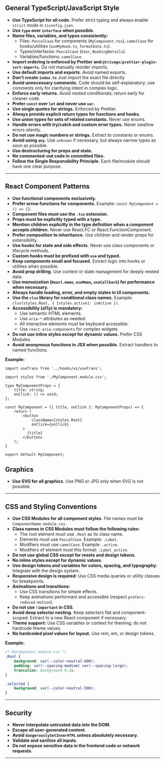 ## General TypeScript/JavaScript Style

- **Use TypeScript for all code.** Prefer strict typing and always enable `strict` mode in `tsconfig.json`.
- **Use `type` over `interface` when possible.**
- **Name files, variables, and types consistently:**
  - Files: `PascalCase` for components (`MyComponent.tsx`), `camelCase` for hooks/utilities (`useMyHook.ts`, `formatDate.ts`).
  - Types/interfaces: `PascalCase` (`User`, `BookingDetails`).
  - Variables/functions: `camelCase`.
- **Import ordering is enforced by Prettier and `@trivago/prettier-plugin-sort-imports`.** Do not manually reorder imports.
- **Use default imports and exports.** Avoid named exports.
- **Don't create `index.ts`** Just import the exact file directly
- **Avoid unnecessary comments.** Code should be self-explanatory; use comments only for clarifying intent in complex logic.
- **Enforce early returns.** Avoid nested conditionals; return early for cleaner code.
- **Prefer `const` over `let` and never use `var`.**
- **Use single quotes for strings.** Enforced by Prettier.
- **Always provide explicit return types for functions and hooks.**
- **Use union types for sets of related constants.** Never use enums.
- **Handle errors with try/catch and custom error types.** Never swallow errors silently.
- **Do not use magic numbers or strings.** Extract to constants or enums.
- **Avoid using `any`.** Use `unknown` if necessary, but always narrow types as soon as possible.
- **Use destructuring for props and state.**
- **No commented-out code in committed files.**
- **Follow the Single Responsibility Principle.** Each file/module should have one clear purpose.

---

## React Component Patterns

- **Use functional components exclusively.**
- **Prefer arrow functions for components.** Example: `const MyComponent = () => {}`.
- **Component files must use the `.tsx` extension.**
- **Props must be explicitly typed with a type.**
- **Mention children explicitly in the type definition when a component accepts children.** Never use React.FC or React.FunctionComponent.
- **Prefer composition to inheritance.** Use children and render props for extensibility.
- **Use hooks for state and side effects.** Never use class components or lifecycle methods.
- **Custom hooks must be prefixed with `use` and typed.**
- **Keep components small and focused.** Extract logic into hooks or utilities when possible.
- **Avoid prop drilling.** Use context or state management for deeply nested data.
- **Use memoization (`React.memo`, `useMemo`, `useCallback`) for performance when necessary.**
- **Always handle loading, error, and empty states in UI components.**
- **Use the `clsx` library for conditional class names.** Example: `clsx(styles.Root, { [styles.active]: isActive })`.
- **Accessibility (a11y) is mandatory:**
  - Use semantic HTML elements.
  - Use `aria-*` attributes as needed.
  - All interactive elements must be keyboard accessible.
  - Use `react-aria-components` for complex widgets.
- **Do not use inline styles except for dynamic values.** Prefer CSS Modules.
- **Avoid anonymous functions in JSX when possible.** Extract handlers to named functions.

**Example:**

```tsx
import useTrans from '../hooks/ui/useTrans';

import styles from './MyComponent.module.css';

type MyComponentProps = {
    title: string;
    onClick: () => void;
};

const MyComponent = ({ title, onClick }: MyComponentProps) => {
    return (
        <button
            className={styles.Root}
            onClick={onClick}
        >
          {title}
        </button>
    );
}

export default MyComponent;
```

## Graphics

- **Use SVG for all graphics.** Use PNG or JPG only when SVG is not possible.

---

## CSS and Styling Conventions

- **Use CSS Modules for all component styles.** File names must be `ComponentName.module.css`.
- **Class names in CSS Modules must follow the following rules:**
  - The root element must use `.Root` as its class name.
  - Elements must use `PascalCase`. Example: `.Label`.
  - Modifiers must use `camelCase`. Example: `.active`.
  - Modifiers of element must this format: `.Label_active`.
- **Do not use global CSS except for resets and design tokens.**
- **No inline styles except for dynamic values.**
- **Use design tokens and variables for colors, spacing, and typography.** Integrate with the design system.
- **Responsive design is required:** Use CSS media queries or utility classes for breakpoints.
- **Animations and transitions:**
  - Use CSS transitions for simple effects.
  - Keep animations performant and accessible (respect `prefers-reduced-motion`).
- **Do not use `!important` in CSS.**
- **Avoid deep selector nesting.** Keep selectors flat and component-scoped. Extract to a new React component if necessary.
- **Theme support:** Use CSS variables or context for theming; do not hardcode theme values.
- **No hardcoded pixel values for layout.** Use rem, em, or design tokens.

**Example:**

```css
/* MyComponent.module.css */
.Root {
    background: var(--color-neutral-600);
    padding: var(--spacing-medium) var(--spacing-large);
    transition: background 0.2s;
}

.selected {
    background: var(--color-neutral-500);
}
```

---

## Security

- **Never interpolate untrusted data into the DOM.**
- **Escape all user-generated content.**
- **Avoid `dangerouslySetInnerHTML` unless absolutely necessary.**
- **Validate and sanitize all inputs.**
- **Do not expose sensitive data in the frontend code or network requests.**

---